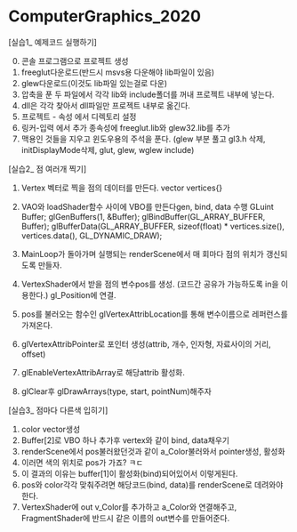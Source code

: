 # ComputerGraphics_2020

[실습1_ 예제코드 실행하기]

0. 콘솔 프로그램으로 프로젝트 생성
1. freeglut다운로드(반드시 msvs용 다운해야 lib파일이 있음)
2. glew다운로드(이것도 lib파일 있는걸로 다운)
3. 압축을 푼 두 파일에서 각각 lib와 include폴더를 꺼내 프로젝트 내부에 넣는다.
4. dll은 각각 찾아서 dll파일만 프로젝트 내부로 옮긴다.
5. 프로젝트 - 속성 에서 디렉토리 설정
6. 링커-입력 에서 추가 종속성에 freeglut.lib와 glew32.lib를 추가
7. 맥용인 것들을 지우고 윈도우용의 주석을 푼다.
(glew 부분 풀고 gl3.h 삭제, initDisplayMode삭제, glut, glew, wglew include)


[실습2_ 점 여러개 찍기]

1. Vertex 벡터로 찍을 점의 데이터를 만든다. vector<float> vertices{}
2. VAO와 loadShader함수 사이에 VBO를 만든다gen, bind, data 수행
  GLuint Buffer;
  glGenBuffers(1, &Buffer);
  glBindBuffer(GL_ARRAY_BUFFER, Buffer); 
  glBufferData(GL_ARRAY_BUFFER, sizeof(float) * vertices.size(), vertices.data(), GL_DYNAMIC_DRAW); 

3. MainLoop가 돌아가며 실행되는 renderScene에서 매 회마다 점의 위치가 갱신되도록 만들자.
4. VertexShader에서 받을 점의 변수pos를 생성. (코드간 공유가 가능하도록 in을 이용한다.) gl_Position에 연결.
5. pos를 불러오는 함수인 glVertexAttribLocation를 통해 변수이름으로 레퍼런스를 가져온다.
6. glVertexAttribPointer로 포인터 생성(attrib, 개수, 인자형, 자료사이의 거리, offset)
7. glEnableVertexAttribArray로 해당attrib 활성화.
8. glClear후 glDrawArrays(type, start, pointNum)해주자 


[실습3_ 점마다 다른색 입히기]

1. color vector생성
2. Buffer[2]로 VBO 하나 추가후 vertex와 같이 bind, data채우기
3. renderScene에서 pos불러왔던것과 같이 a_Color불러와서 pointer생성, 활성화
4. 이러면 색의 위치로 pos가 가죠? ㅋㄷ
5. 이 결과의 이유는 buffer[1]이 활성화(bind)되어있어서 이렇게된다.
6. pos와 color각각 맞춰주려면 해당코드(bind, data)를 renderScene로 데려와야한다.
7. VertexShader에 out v_Color를 추가하고 a_Color와 연결해주고, FragmentShader에 반드시 같은 이름의 out변수를 만들어준다.